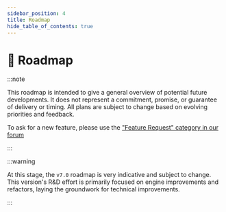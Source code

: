 ```yaml
---
sidebar_position: 4
title: Roadmap
hide_table_of_contents: true
---
```


# 🚀 Roadmap

:::note

This roadmap is intended to give a general overview of potential future developments. It does not represent a commitment, promise, or guarantee of delivery or timing. All plans are subject to change based on evolving priorities and feedback.

To ask for a new feature, please use the ["Feature Request" category in our forum](https://community.simplicite.io/c/feature-request/46)

:::

:::warning

At this stage, the `v7.0` roadmap is very indicative and subject to change. This version's R&D effort is primarily focused on engine improvements and refactors, laying the groundwork for technical improvements.

:::


<Roadmap/>


